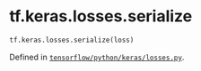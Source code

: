 <div itemscope itemtype="http://developers.google.com/ReferenceObject">
<meta itemprop="name" content="tf.keras.losses.serialize" />
</div>

# tf.keras.losses.serialize

``` python
tf.keras.losses.serialize(loss)
```



Defined in [`tensorflow/python/keras/losses.py`](https://www.tensorflow.org/code/tensorflow/python/keras/losses.py).

